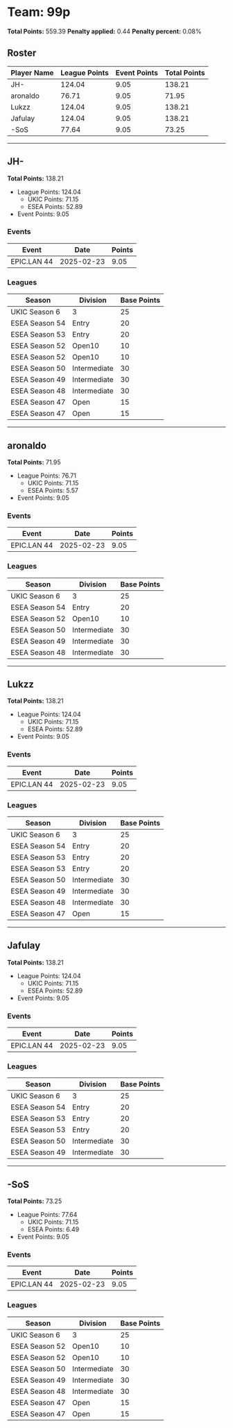 # Team: 99p

**Total Points:** 559.39
**Penalty applied:** 0.44
**Penalty percent:** 0.08%

## Roster
| Player Name | League Points | Event Points | Total Points |
|-------------|--------------|--------------|-------------|
| JH- | 124.04 | 9.05 | 138.21 |
| aronaldo | 76.71 | 9.05 | 71.95 |
| Lukzz | 124.04 | 9.05 | 138.21 |
| Jafulay | 124.04 | 9.05 | 138.21 |
| -SoS | 77.64 | 9.05 | 73.25 |

---

## JH-

**Total Points:** 138.21

- League Points: 124.04
  - UKIC Points: 71.15
  - ESEA Points: 52.89
- Event Points: 9.05

### Events
| Event | Date | Points |
|-------|------|--------|
| EPIC.LAN 44 | 2025-02-23 | 9.05 |
### Leagues
| Season | Division | Base Points |
|--------|----------|-------------|
| UKIC Season 6 | 3 | 25 |
| ESEA Season 54 | Entry | 20 |
| ESEA Season 53 | Entry | 20 |
| ESEA Season 52 | Open10 | 10 |
| ESEA Season 52 | Open10 | 10 |
| ESEA Season 50 | Intermediate | 30 |
| ESEA Season 49 | Intermediate | 30 |
| ESEA Season 48 | Intermediate | 30 |
| ESEA Season 47 | Open | 15 |
| ESEA Season 47 | Open | 15 |
---

## aronaldo

**Total Points:** 71.95

- League Points: 76.71
  - UKIC Points: 71.15
  - ESEA Points: 5.57
- Event Points: 9.05

### Events
| Event | Date | Points |
|-------|------|--------|
| EPIC.LAN 44 | 2025-02-23 | 9.05 |
### Leagues
| Season | Division | Base Points |
|--------|----------|-------------|
| UKIC Season 6 | 3 | 25 |
| ESEA Season 54 | Entry | 20 |
| ESEA Season 52 | Open10 | 10 |
| ESEA Season 50 | Intermediate | 30 |
| ESEA Season 49 | Intermediate | 30 |
| ESEA Season 48 | Intermediate | 30 |
---

## Lukzz

**Total Points:** 138.21

- League Points: 124.04
  - UKIC Points: 71.15
  - ESEA Points: 52.89
- Event Points: 9.05

### Events
| Event | Date | Points |
|-------|------|--------|
| EPIC.LAN 44 | 2025-02-23 | 9.05 |
### Leagues
| Season | Division | Base Points |
|--------|----------|-------------|
| UKIC Season 6 | 3 | 25 |
| ESEA Season 54 | Entry | 20 |
| ESEA Season 53 | Entry | 20 |
| ESEA Season 53 | Entry | 20 |
| ESEA Season 50 | Intermediate | 30 |
| ESEA Season 49 | Intermediate | 30 |
| ESEA Season 48 | Intermediate | 30 |
| ESEA Season 47 | Open | 15 |
---

## Jafulay

**Total Points:** 138.21

- League Points: 124.04
  - UKIC Points: 71.15
  - ESEA Points: 52.89
- Event Points: 9.05

### Events
| Event | Date | Points |
|-------|------|--------|
| EPIC.LAN 44 | 2025-02-23 | 9.05 |
### Leagues
| Season | Division | Base Points |
|--------|----------|-------------|
| UKIC Season 6 | 3 | 25 |
| ESEA Season 54 | Entry | 20 |
| ESEA Season 53 | Entry | 20 |
| ESEA Season 53 | Entry | 20 |
| ESEA Season 50 | Intermediate | 30 |
| ESEA Season 49 | Intermediate | 30 |
---

## -SoS

**Total Points:** 73.25

- League Points: 77.64
  - UKIC Points: 71.15
  - ESEA Points: 6.49
- Event Points: 9.05

### Events
| Event | Date | Points |
|-------|------|--------|
| EPIC.LAN 44 | 2025-02-23 | 9.05 |
### Leagues
| Season | Division | Base Points |
|--------|----------|-------------|
| UKIC Season 6 | 3 | 25 |
| ESEA Season 52 | Open10 | 10 |
| ESEA Season 52 | Open10 | 10 |
| ESEA Season 50 | Intermediate | 30 |
| ESEA Season 49 | Intermediate | 30 |
| ESEA Season 48 | Intermediate | 30 |
| ESEA Season 47 | Open | 15 |
| ESEA Season 47 | Open | 15 |
